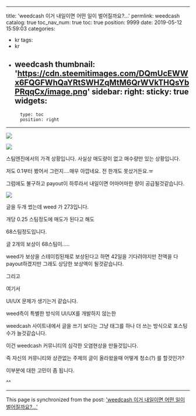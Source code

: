 
---
title: 'weedcash 이거 내일이면 어떤 일이 벌어질까요?...'
permlink: weedcash
catalog: true
toc_nav_num: true
toc: true
position: 9999
date: 2019-05-12 15:59:03
categories:
- kr
tags:
- kr
- weedcash
thumbnail: 'https://cdn.steemitimages.com/DQmUcEWWx6FQGFWhQaYRtSWHZqMtM6QrWVkTHQsYbPRqqCx/image.png'
sidebar:
    right:
        sticky: true
widgets:
    -
        type: toc
        position: right
---


![](https://cdn.steemitimages.com/DQmUcEWWx6FQGFWhQaYRtSWHZqMtM6QrWVkTHQsYbPRqqCx/image.png)

![](https://cdn.steemitimages.com/DQmctQsZtpsLJ3CZtgm8T4Axops3uy2FHbG8Ar1PsGMPmbB/image.png)


스팀엔진에서의 가격 상황입니다. 사실상 매도량이 없고 매수량만 있는 상황입니다.

저도 0.1부터 봤어서 그런지....매우 아깝네요. 전 한개도 못샀거든요.ㅠ

그럼에도 불구하고 payout이 하루라서 내일이면 어마어마한 량이 공급될것같습니다.

![](https://cdn.steemitimages.com/DQmR1ggKYUPAayLWJ4rTAGcLrFkbMUzPmBQKTypTSC5mMpx/image.png)

글을 두개 썼는데 weed 가 273입니다.

개당 0.25 스팀정도에 매도가 된다고 해도

68스팀정도입니다.

글 2개의 보상이 68스팀이.....

weed가 보상을 스테이킹된채로 보상된다고 하면 42일을 기다려야지만 전액을 다 payout하겠지만 그래도 상당한 보상액이 될것같습니다.

그리고

여기서 

UI/UX 문제가 생기는거 같습니다.

weed측이 특별한 방식의 UI/UX를 개발하지 않는한

weedcash 사이트내에서 글을 쓰기 보다는 그냥 태그를 하나 더 쓰는 방식으로 포스팅 수가 늘것같습니다.

이건  weedcash 커뮤니티의 심각한 오염현상을 만들것입니다.

즉 자신의 커뮤니티와 상관없는 주제의 글이 올라왔을때 어떻게 청소(?) 를 할것인가?

이부분에 대한 고민이 좀 됩니다.

^^

- - -

This page is synchronized from the post: ['weedcash 이거 내일이면 어떤 일이 벌어질까요?...'](https://steemit.com/@virus707/weedcash)
